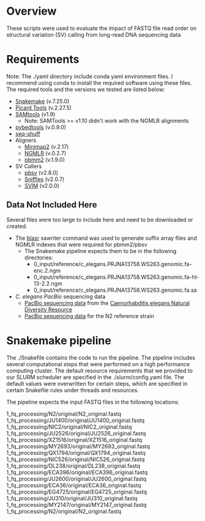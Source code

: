 # Overview

These scripts were used to evaluate the impact of FASTQ file read order on structural variation (SV) calling from long-read DNA sequencing data.

# Requirements

Note: The ./yaml directory include conda yaml environment files. I recommend using conda to install the required software using these files. The required tools and the versions we tested are listed below:

* [Snakemake](https://snakemake.readthedocs.io/en/stable/) (v.7.25.0)
* [Picard Tools](https://broadinstitute.github.io/picard/) (v.2.27.5)
* [SAMtools](http://www.htslib.org/) (v1.9)
	* Note: SAMTools >= v1.10 didn't work with the NGMLR alignments
* [pybedtools](https://daler.github.io/pybedtools/) (v.0.9.0)
* [seq-shuff](https://github.com/thackl/seq-scripts/blob/master/bin/seq-shuf)
* Aligners
	* [Minimap2](https://github.com/lh3/minimap2) (v.2.17)
	* [NGMLR](https://github.com/philres/ngmlr) (v.0.2.7)
	* [pbmm2](https://github.com/PacificBiosciences/pbmm2) (v.1.9.0)
* SV Callers
	* [pbsv](https://github.com/PacificBiosciences/pbsv) (v2.8.0)
	* [Sniffles](https://github.com/fritzsedlazeck/Sniffles) (v2.0.7)
	* [SVIM](https://github.com/eldariont/svim) (v2.0.0)

## Data Not Included Here

Several files were too large to include here and need to be downloaded or created.

* The [blasr](https://manpages.debian.org/testing/blasr/sawriter.1.en.html) sawriter command was used to generate suffix array files and NGMLR indexes that were required for pbmm2/pbsv
	* The Snakemake pipeline expects them to be in the following directories:
		* 0_input/reference/c_elegans.PRJNA13758.WS263.genomic.fa-enc.2.ngm
		* 0_input/reference/c_elegans.PRJNA13758.WS263.genomic.fa-ht-13-2.2.ngm
		* 0_input/reference/c_elegans.PRJNA13758.WS263.genomic.fa.sa
* *C. elegans PacBio* sequencing data
	* [PacBio sequencing data](https://www.ncbi.nlm.nih.gov/bioproject?LinkName=sra_bioproject&from_uid=12908562) from the [Caenorhabditis elegans Natural Diversity Resource](https://www.elegansvariation.org/)
	* [PacBio sequencing data](https://www.ncbi.nlm.nih.gov/sra/?term=DRR142768) for the N2 reference strain

# Snakemake pipeline

The ./Snakefile contains the code to run the pipeline. The pipeline includes several computational steps that were performed on a high performance computing cluster. The default resource requirements that we provided to our SLURM scheduler are specified in the ./slurm/config.yaml file. The default values were overwritten for certain steps, which are specified in certain Snakefile rules under threads and resources.

The pipeline expects the input FASTQ files in the following locations:

1_fq_processing/N2/original/N2_original.fastq
1_fq_processing/JU1400/original/JU1400_original.fastq
1_fq_processing/NIC2/original/NIC2_original.fastq
1_fq_processing/JU2526/original/JU2526_original.fastq
1_fq_processing/XZ1516/original/XZ1516_original.fastq
1_fq_processing/MY2693/original/MY2693_original.fastq
1_fq_processing/QX1794/original/QX1794_original.fastq
1_fq_processing/NIC526/original/NIC526_original.fastq
1_fq_processing/DL238/original/DL238_original.fastq
1_fq_processing/ECA396/original/ECA396_original.fastq
1_fq_processing/JU2600/original/JU2600_original.fastq
1_fq_processing/ECA36/original/ECA36_original.fastq
1_fq_processing/EG4725/original/EG4725_original.fastq
1_fq_processing/JU310/original/JU310_original.fastq
1_fq_processing/MY2147/original/MY2147_original.fastq
1_fq_processing/N2/original/N2_original.fastq
